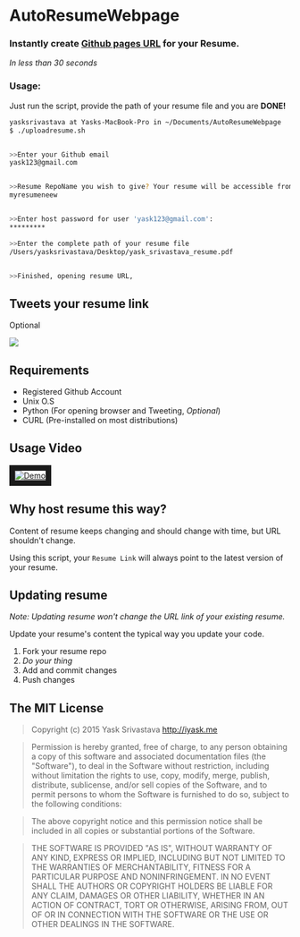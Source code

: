 # AutoResumeWebpage

### Instantly create [Github pages URL](https://pages.github.com/) for your Resume.

*In less than 30 seconds*

### Usage:
Just run the script, provide the path of your resume file and you are **DONE!**


```bash
yasksrivastava at Yasks-MacBook-Pro in ~/Documents/AutoResumeWebpage
$ ./uploadresume.sh


>>Enter your Github email
yask123@gmail.com


>>Resume RepoName you wish to give? Your resume will be accessible from http://.github.io/RepoName
myresumeneew


>>Enter host password for user 'yask123@gmail.com':
*********

>>Enter the complete path of your resume file
/Users/yasksrivastava/Desktop/yask_srivastava_resume.pdf


>>Finished, opening resume URL,
```
## Tweets your resume link 
Optional

<img src="https://media.giphy.com/media/R236hHDAevw7C/giphy.gif">

## Requirements
* Registered Github Account
* Unix O.S
* Python (For opening browser and Tweeting, *Optional*)
* CURL (Pre-installed on most distributions)

## Usage Video

<a href="http://www.youtube.com/watch?feature=player_embedded&v=8ruOikvR7e8
" target="_blank"><img src="http://img.youtube.com/vi/8ruOikvR7e8/0.jpg" 
alt="Demo" border="10" /></a>

## Why host resume this way?

Content of resume keeps changing and should change with time, but URL shouldn't change. 

Using this script, your `Resume Link` will always point to the latest version of your resume.

## Updating resume
*Note: Updating resume won't change the URL link of your existing resume.*

Update your resume's content the typical way you update your code.

1. Fork your resume repo
2. *Do your thing*
3. Add and commit changes
4. Push changes


## The MIT License
> Copyright (c) 2015 Yask Srivastava http://iyask.me

> Permission is hereby granted, free of charge, to any person obtaining a copy
of this software and associated documentation files (the "Software"), to deal
in the Software without restriction, including without limitation the rights
to use, copy, modify, merge, publish, distribute, sublicense, and/or sell
copies of the Software, and to permit persons to whom the Software is
furnished to do so, subject to the following conditions:

> The above copyright notice and this permission notice shall be included in
all copies or substantial portions of the Software.

> THE SOFTWARE IS PROVIDED "AS IS", WITHOUT WARRANTY OF ANY KIND, EXPRESS OR
IMPLIED, INCLUDING BUT NOT LIMITED TO THE WARRANTIES OF MERCHANTABILITY,
FITNESS FOR A PARTICULAR PURPOSE AND NONINFRINGEMENT. IN NO EVENT SHALL THE
AUTHORS OR COPYRIGHT HOLDERS BE LIABLE FOR ANY CLAIM, DAMAGES OR OTHER
LIABILITY, WHETHER IN AN ACTION OF CONTRACT, TORT OR OTHERWISE, ARISING FROM,
OUT OF OR IN CONNECTION WITH THE SOFTWARE OR THE USE OR OTHER DEALINGS IN
THE SOFTWARE.
